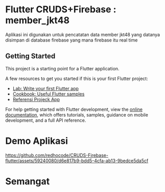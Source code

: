 # Flutter CRUDS+Firebase : member_jkt48

Aplikasi ini digunakan untuk pencatatan data member jkt48 yang
datanya disimpan di database firebase yang mana firebase itu real time

## Getting Started

This project is a starting point for a Flutter application.

A few resources to get you started if this is your first Flutter project:

- [Lab: Write your first Flutter app](https://docs.flutter.dev/get-started/codelab)
- [Cookbook: Useful Flutter samples](https://docs.flutter.dev/cookbook)
- [Referensi Projeck App](https://www.sahretech.com/2022/04/cara-membuat-aplikasi-crud-flutter-dan.html)

For help getting started with Flutter development, view the
[online documentation](https://docs.flutter.dev/), which offers tutorials,
samples, guidance on mobile development, and a full API reference.

# Demo Aplikasi
https://github.com/redhocode/CRUDS-Firebase-flutter/assets/59240080/d6e817b9-bdd5-4cfa-ab13-9bedce5da5cf

# Semangat

